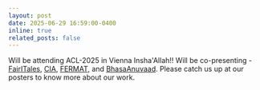 ```yaml
---
layout: post
date: 2025-06-29 16:59:00-0400
inline: true
related_posts: false
---
```


Will be attending ACL-2025 in Vienna Insha'Allah!! Will be co-presenting - [FairITales](), [CIA](https://arxiv.org/abs/2410.13394), [FERMAT](https://arxiv.org/abs/2501.07244), and [BhasaAnuvaad](https://arxiv.org/abs/2411.04699). Please catch us up at our posters to know more about our work.
